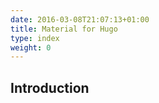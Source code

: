 ```yaml
---
date: 2016-03-08T21:07:13+01:00
title: Material for Hugo
type: index
weight: 0
---
```


## Introduction
